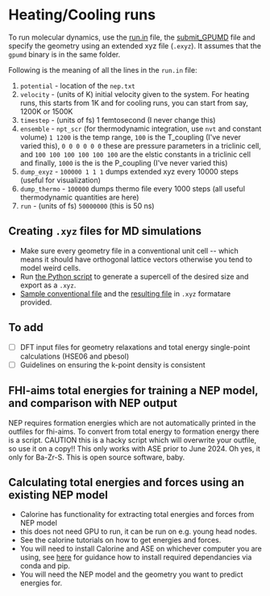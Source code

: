 # Heating/Cooling runs

To run molecular dynamics, use the [run.in](https://github.com/NU-CEM/Group_wiki/blob/main/Software/GPUMD_NEP/run.in) file, the [submit_GPUMD](https://github.com/NU-CEM/Group_wiki/blob/main/Software/GPUMD_NEP/submit_script_gpumd.sh) file and specify the geometry using an extended xyz file (`.exyz`). 
It assumes that the `gpumd` binary is in the same folder.

Following is the meaning of all the lines in the `run.in` file:
1. `potential` - location of the `nep.txt`
2. `velocity` -  (units of K) initial velocity given to the system. For heating runs, this starts from 1K and for cooling runs, you can start from say, 1200K or 1500K
3. `timestep` - (units of fs) 1 femtosecond (I never change this)
4. `ensemble` - `npt_scr` (for thermodynamic integration, use `nvt` and constant volume) `1 1200` is the temp range, `100` is the T_coupling (I've never varied this), `0 0 0 0 0 0` these are pressure parameters in a triclinic cell, and `100 100 100 100 100 100` are the elstic constants in a triclinic cell and finally, `1000` is the is the P_coupling (I've never varied this)     
5. `dump_exyz` - `100000 1 1 1` dumps extended xyz every 10000 steps (useful for visualization)
6. `dump_thermo` - `100000` dumps thermo file every 1000 steps (all useful thermodynamic quantities are here)
7. `run` - (units of fs) `50000000` (this is 50 ns) 

## Creating `.xyz` files for MD simulations

- Make sure every geometry file in a conventional unit cell -- which means it should have orthogonal lattice vectors otherwise you tend to model weird cells.
- Run [the Python script](`write_xyz.py`) to generate a supercell of the desired size and export as a `.xyz`.
- [Sample conventional file](./BaZrS3_conventional.in) and the [resulting file](./model.xyz) in `.xyz` formatare provided.

## To add

- [ ] DFT input files for geometry relaxations and total energy single-point calculations (HSE06 and pbesol)
- [ ] Guidelines on ensuring the k-point density is consistent

## FHI-aims total energies for training a NEP model, and comparison with NEP output

NEP requires formation energies which are not automatically printed in the outfiles for fhi-aims. To convert from total energy to formation energy there is a script. CAUTION this is a hacky script which will overwrite your outfile, so use it on a copy!! This only works with ASE prior to June 2024. Oh yes, it only for Ba-Zr-S. This is open source software, baby.

## Calculating total energies and forces using an existing NEP model

- Calorine has functionality for extracting total energies and forces from NEP model
- this does not need GPU to run, it can be run on e.g. young head nodes.
- See the calorine tutorials on how to get energies and forces.
- You will need to install Calorine and ASE on whichever computer you are using, see [here](./setup_Young.md) for guidance how to install required dependancies via conda and pip.
- You will need the NEP model and the geometry you want to predict energies for.


